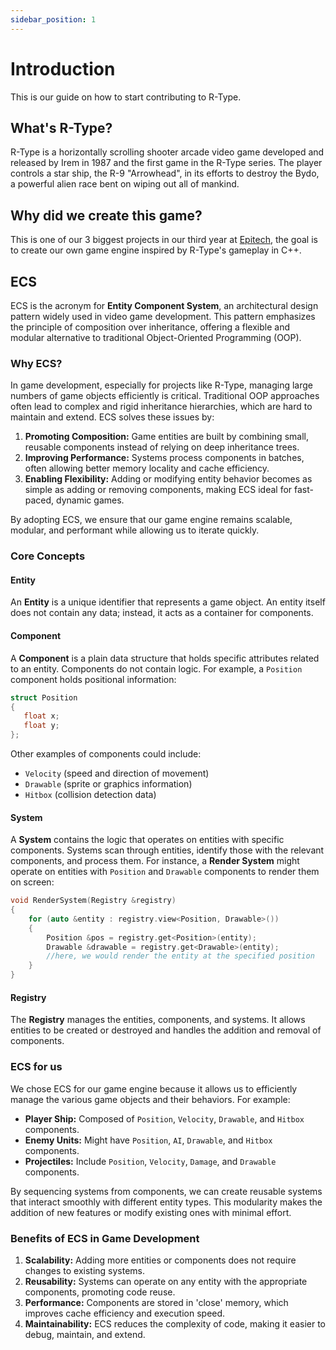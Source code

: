 ```yaml
---
sidebar_position: 1
---
```


# Introduction

This is our guide on how to start contributing to R-Type.

## What's R-Type?
R-Type is a horizontally scrolling shooter arcade video game developed and released by Irem in 1987 and the first game in the R-Type series. The player controls a star ship, the R-9 "Arrowhead", in its efforts to destroy the Bydo, a powerful alien race bent on wiping out all of mankind.

## Why did we create this game?
This is one of our 3 biggest projects in our third year at [Epitech](https://www.epitech.eu/), the goal is to create our own game engine inspired by R-Type's gameplay in C++.

## ECS
ECS is the acronym for **Entity Component System**, an architectural design pattern widely used in video game development. This pattern emphasizes the principle of composition over inheritance, offering a flexible and modular alternative to traditional Object-Oriented Programming (OOP).

### Why ECS?
In game development, especially for projects like R-Type, managing large numbers of game objects efficiently is critical. Traditional OOP approaches often lead to complex and rigid inheritance hierarchies, which are hard to maintain and extend. ECS solves these issues by:

1. **Promoting Composition:** Game entities are built by combining small, reusable components instead of relying on deep inheritance trees.
2. **Improving Performance:** Systems process components in batches, often allowing better memory locality and cache efficiency.
3. **Enabling Flexibility:** Adding or modifying entity behavior becomes as simple as adding or removing components, making ECS ideal for fast-paced, dynamic games.

By adopting ECS, we ensure that our game engine remains scalable, modular, and performant while allowing us to iterate quickly.

### Core Concepts

#### Entity
An **Entity** is a unique identifier that represents a game object. An entity itself does not contain any data; instead, it acts as a container for components.

#### Component
A **Component** is a plain data structure that holds specific attributes related to an entity. Components do not contain logic. For example, a `Position` component holds positional information:

```cpp
struct Position
{
   float x;
   float y;
};
```

Other examples of components could include:
- `Velocity` (speed and direction of movement)
- `Drawable` (sprite or graphics information)
- `Hitbox` (collision detection data)

#### System
A **System** contains the logic that operates on entities with specific components. Systems scan through entities, identify those with the relevant components, and process them. For instance, a **Render System** might operate on entities with `Position` and `Drawable` components to render them on screen:

```cpp
void RenderSystem(Registry &registry)
{
    for (auto &entity : registry.view<Position, Drawable>())
    {
        Position &pos = registry.get<Position>(entity);
        Drawable &drawable = registry.get<Drawable>(entity);
        //here, we would render the entity at the specified position
    }
}
```

#### Registry
The **Registry** manages the entities, components, and systems. It allows entities to be created or destroyed and handles the addition and removal of components.

### ECS for us
We chose ECS for our game engine because it allows us to efficiently manage the various game objects and their behaviors. For example:
- **Player Ship:** Composed of `Position`, `Velocity`, `Drawable`, and `Hitbox` components.
- **Enemy Units:** Might have `Position`, `AI`, `Drawable`, and `Hitbox` components.
- **Projectiles:** Include `Position`, `Velocity`, `Damage`, and `Drawable` components.

By sequencing systems from components, we can create reusable systems that interact smoothly with different entity types. This modularity makes the addition of new features or modify existing ones with minimal effort.

### Benefits of ECS in Game Development
1. **Scalability:** Adding more entities or components does not require changes to existing systems.
2. **Reusability:** Systems can operate on any entity with the appropriate components, promoting code reuse.
3. **Performance:** Components are stored in 'close' memory, which improves cache efficiency and execution speed.
4. **Maintainability:** ECS reduces the complexity of code, making it easier to debug, maintain, and extend.
